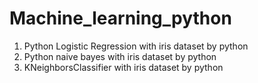 # Machine_learning_python
1. Python Logistic Regression with iris dataset by python
2. Python naive bayes with iris dataset by python 
3. KNeighborsClassifier with iris dataset by python
